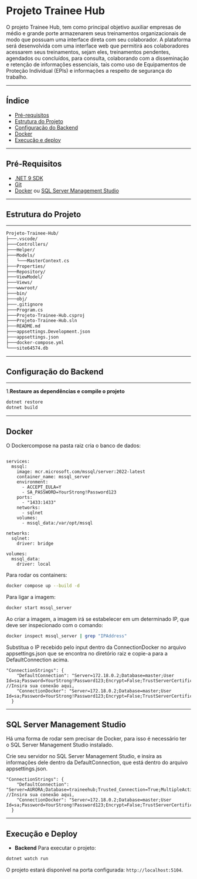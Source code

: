 # Projeto Trainee Hub

O projeto Trainee Hub, tem como principal objetivo auxiliar empresas de médio e grande porte armazenarem seus treinamentos organizacionais de modo que possuam uma interface direta com seu colaborador. A plataforma será desenvolvida com uma interface web que permitirá aos colaboradores acessarem seus treinamentos, sejam eles, treinamentos pendentes, agendados ou concluídos, para consulta, colaborando com a disseminação e retenção de informações essenciais, tais como uso de Equipamentos de Proteção Individual (EPIs) e informações a respeito de segurança do trabalho. 

---

## Índice

- [Pré-requisitos](#pré-requisitos)
- [Estrutura do Projeto](#estrutura-do-projeto)
- [Configuração do Backend](#configuração-do-backend)
- [Docker](#docker)
- [Execução e deploy](#execução-e-deploy)

---

## Pré-Requisitos

- [.NET 9 SDK](https://dotnet.microsoft.com/pt-br/download/dotnet/9.0)
- [Git](https://git-scm.com/)
- [Docker](https://www.docker.com/) ou [SQL Server Management Studio](https://learn.microsoft.com/en-us/ssms/download-sql-server-management-studio-ssms)

---

## Estrutura do Projeto

---

```bash
Projeto-Trainee-Hub/
├───.vscode/
├───Controllers/
├───Helper/
├───Models/
│   └───MasterContext.cs
├───Properties/
├───Repository/
├───ViewModel/
├───Views/
├───wwwroot/
├───bin/
├───obj/
├───.gitignore
├───Program.cs
├───Projeto-Trainee-Hub.csproj
├───Projeto-Trainee-Hub.sln
├───README.md
├───appsettings.Development.json
├───appsettings.json
├───docker-compose.yml
└───site64574.db
```
---

## Configuração do Backend

---

1.**Restaure as dependências e compile o projeto**

  ```bash
  dotnet restore
  dotnet build
  ```

---

## Docker

O Dockercompose na pasta raiz cria o banco de dados:

```dockercompose

services:
  mssql:
    image: mcr.microsoft.com/mssql/server:2022-latest
    container_name: mssql_server
    environment:
      - ACCEPT_EULA=Y
      - SA_PASSWORD=YourStrong!Password123
    ports:
      - "1433:1433"  
    networks:
      - sqlnet
    volumes:
      - mssql_data:/var/opt/mssql  

networks:
  sqlnet:
    driver: bridge

volumes:
  mssql_data:
    driver: local
```

Para rodar os containers:

```bash
docker compose up --build -d
```
Para ligar a imagem:

```bash
docker start mssql_server
```
Ao criar a imagem, a imagem irá se estabelecer em um determinado IP, que deve ser inspecionado com o comando:

```bash
docker inspect mssql_server | grep "IPAddress"
```

Substitua o IP recebido pelo input dentro da ConnectionDocker no arquivo appsettings.json que se encontra no diretório raiz e copie-a para a DefaultConnection acima.

```
"ConnectionStrings": {
    "DefaultConnection": "Server=172.18.0.2;Database=master;User Id=sa;Password=YourStrong!Password123;Encrypt=False;TrustServerCertificate=True;" //Insira sua conexão aqui,
    "ConnectionDocker": "Server=172.18.0.2;Database=master;User Id=sa;Password=YourStrong!Password123;Encrypt=False;TrustServerCertificate=True;"
  }
```
---

## SQL Server Management Studio

Há uma forma de rodar sem precisar de Docker, para isso é necessário ter o SQL Server Management Studio instalado.

Crie seu servidor no SQL Server Management Studio, e insira as informações dele dentro da DefaultConnection, que está dentro do arquivo appsettings.json.
```
"ConnectionStrings": {
    "DefaultConnection": "Server=AURORA;Database=traineehub;Trusted_Connection=True;MultipleActiveResultSets=true;Encrypt=False;TrustServerCertificate=True;" //Insira sua conexão aqui,
    "ConnectionDocker": "Server=172.18.0.2;Database=master;User Id=sa;Password=YourStrong!Password123;Encrypt=False;TrustServerCertificate=True;"
  }
```
---

## Execução e Deploy

- **Backend**
Para executar o projeto:

```bash
dotnet watch run
```

O projeto estará disponível na porta configurada: `http://localhost:5104`.
